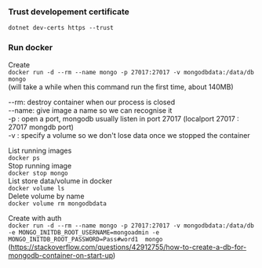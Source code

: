 ### Trust developement certificate
`
dotnet dev-certs https --trust
`

### Run docker  
Create  
`
docker run -d --rm --name mongo -p 27017:27017 -v mongodbdata:/data/db mongo
`  
(will take a while when this command run the first time, about 140MB)    

--rm: destroy container when our process is closed  
--name: give image a name so we can recognise it    
-p : open a port, mongodb usually listen in port 27017
(localport 27017 : 27017 mongdb port)   
-v : specify a volume so we don't lose data once we stopped 
the container

List running images     
`
docker ps   
`   
Stop running image  
`
docker stop mongo
`   
List store data/volume in docker    
`
docker volume ls
`   
Delete volume by name   
`
docker volume rm mongodbdata
`   

Create with auth    
`
docker run -d --rm --name mongo -p 27017:27017 -v mongodbdata:/data/db 
-e MONGO_INITDB_ROOT_USERNAME=mongoadmin
-e MONGO_INITDB_ROOT_PASSWORD=Pass#word1 
mongo
`   
(https://stackoverflow.com/questions/42912755/how-to-create-a-db-for-mongodb-container-on-start-up)
    








